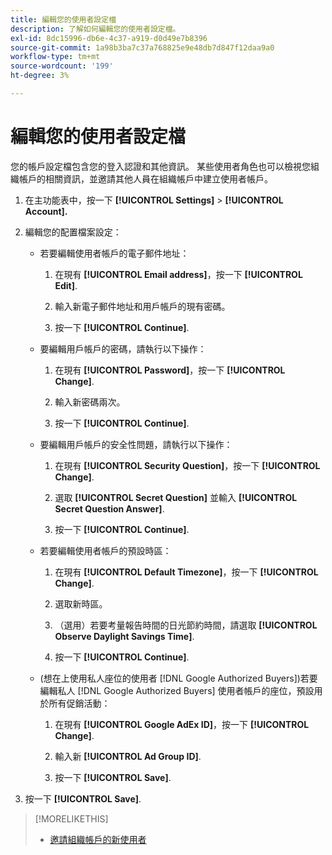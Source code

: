 ```yaml
---
title: 編輯您的使用者設定檔
description: 了解如何編輯您的使用者設定檔。
exl-id: 8dc15996-db6e-4c37-a919-d0d49e7b8396
source-git-commit: 1a98b3ba7c37a768825e9e48db7d847f12daa9a0
workflow-type: tm+mt
source-wordcount: '199'
ht-degree: 3%

---
```


# 編輯您的使用者設定檔

您的帳戶設定檔包含您的登入認證和其他資訊。 某些使用者角色也可以檢視您組織帳戶的相關資訊，並邀請其他人員在組織帳戶中建立使用者帳戶。

1. 在主功能表中，按一下 **[!UICONTROL Settings]** > **[!UICONTROL Account].**

1. 編輯您的配置檔案設定：

   * 若要編輯使用者帳戶的電子郵件地址：

      1. 在現有 **[!UICONTROL Email address]**，按一下 **[!UICONTROL Edit]**.

      1. 輸入新電子郵件地址和用戶帳戶的現有密碼。
      1. 按一下 **[!UICONTROL Continue]**.
   * 要編輯用戶帳戶的密碼，請執行以下操作：

      1. 在現有 **[!UICONTROL Password]**，按一下 **[!UICONTROL Change]**.

      1. 輸入新密碼兩次。

      1. 按一下 **[!UICONTROL Continue]**.
   * 要編輯用戶帳戶的安全性問題，請執行以下操作：

      1. 在現有 **[!UICONTROL Security Question]**，按一下 **[!UICONTROL Change]**.

      1. 選取 **[!UICONTROL Secret Question]** 並輸入 **[!UICONTROL Secret Question Answer]**.

      1. 按一下 **[!UICONTROL Continue]**.
   * 若要編輯使用者帳戶的預設時區：

      1. 在現有 **[!UICONTROL Default Timezone]**，按一下 **[!UICONTROL Change]**.

      1. 選取新時區。

      1. （選用）若要考量報告時間的日光節約時間，請選取 **[!UICONTROL Observe Daylight Savings Time]**.

      1. 按一下 **[!UICONTROL Continue]**.
   * (想在上使用私人座位的使用者 [!DNL Google Authorized Buyers])若要編輯私人 [!DNL Google Authorized Buyers] 使用者帳戶的座位，預設用於所有促銷活動：

      1. 在現有 **[!UICONTROL Google AdEx ID]**，按一下 **[!UICONTROL Change]**.

      1. 輸入新 **[!UICONTROL Ad Group ID]**.

      1. 按一下 **[!UICONTROL Save]**.





1. 按一下 **[!UICONTROL Save]**.

>[!MORELIKETHIS]
>
>* [邀請組織帳戶的新使用者](user-invite.md)


<!-- >* [User Profile and Organization Account Settings](user-and-account-settings.md) -->
